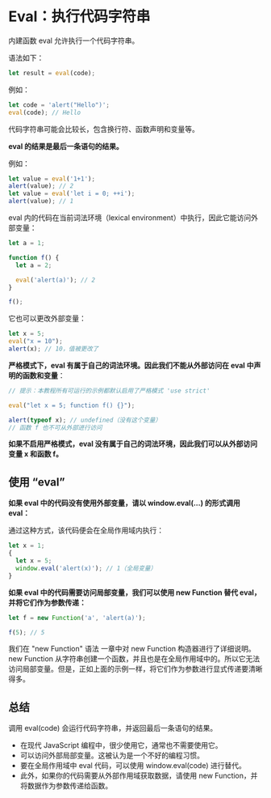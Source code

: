 # Eval：执行代码字符串

内建函数 eval 允许执行一个代码字符串。

语法如下：
```js
let result = eval(code);
```

例如：
```js
let code = 'alert("Hello")';
eval(code); // Hello
```

代码字符串可能会比较长，包含换行符、函数声明和变量等。

**eval 的结果是最后一条语句的结果。**

例如：
```js
let value = eval('1+1');
alert(value); // 2
let value = eval('let i = 0; ++i');
alert(value); // 1
```

eval 内的代码在当前词法环境（lexical environment）中执行，因此它能访问外部变量：
```js
let a = 1;

function f() {
  let a = 2;

  eval('alert(a)'); // 2
}

f();
```

它也可以更改外部变量：
```js
let x = 5;
eval("x = 10");
alert(x); // 10，值被更改了
```

**严格模式下，eval 有属于自己的词法环境。因此我们不能从外部访问在 eval 中声明的函数和变量**：

```js
// 提示：本教程所有可运行的示例都默认启用了严格模式 'use strict'

eval("let x = 5; function f() {}");

alert(typeof x); // undefined（没有这个变量）
// 函数 f 也不可从外部进行访问
```

**如果不启用严格模式，eval 没有属于自己的词法环境，因此我们可以从外部访问变量 x 和函数 f。**

## 使用 “eval”
**如果 eval 中的代码没有使用外部变量，请以 window.eval(...) 的形式调用 eval：**

通过这种方式，该代码便会在全局作用域内执行：
```js
let x = 1;
{
  let x = 5;
  window.eval('alert(x)'); // 1（全局变量）
}
```

**如果 eval 中的代码需要访问局部变量，我们可以使用 new Function 替代 eval，并将它们作为参数传递：**

```js
let f = new Function('a', 'alert(a)');

f(5); // 5
```

我们在 "new Function" 语法 一章中对 new Function 构造器进行了详细说明。new Function 从字符串创建一个函数，并且也是在全局作用域中的。所以它无法访问局部变量。但是，正如上面的示例一样，将它们作为参数进行显式传递要清晰得多。

## 总结
调用 eval(code) 会运行代码字符串，并返回最后一条语句的结果。

* 在现代 JavaScript 编程中，很少使用它，通常也不需要使用它。
* 可以访问外部局部变量。这被认为是一个不好的编程习惯。
* 要在全局作用域中 eval 代码，可以使用 window.eval(code) 进行替代。
* 此外，如果你的代码需要从外部作用域获取数据，请使用 new Function，并将数据作为参数传递给函数。